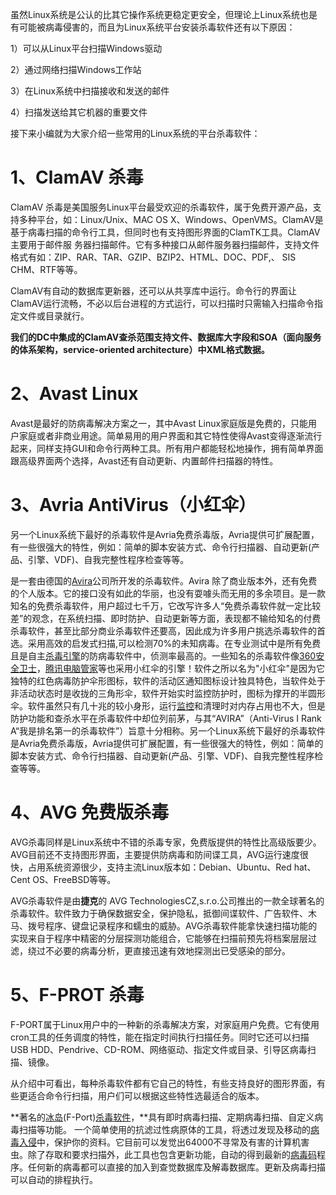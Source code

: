 虽然Linux系统是公认的比其它操作系统更稳定更安全，但理论上Linux系统也是有可能被病毒侵害的，而且为Linux系统平台安装杀毒软件还有以下原因：

1）可以从Linux平台扫描Windows驱动

2）通过网络扫描Windows工作站

3）在Linux系统中扫描接收和发送的邮件

4）扫描发送给其它机器的重要文件

接下来小编就为大家介绍一些常用的Linux系统的平台杀毒软件：

# 1、ClamAV 杀毒

ClamAV 杀毒是美国服务Linux平台最受欢迎的杀毒软件，属于免费开源产品，支持多种平台，如：Linux/Unix、MAC OS X、Windows、OpenVMS。ClamAV是基于病毒扫描的命令行工具，但同时也有支持图形界面的ClamTK工具。ClamAV主要用于邮件服 务器扫描邮件。它有多种接口从邮件服务器扫描邮件，支持文件格式有如：ZIP、RAR、TAR、GZIP、BZIP2、HTML、DOC、PDF,、 SIS CHM、RTF等等。

ClamAV有自动的数据库更新器，还可以从共享库中运行。命令行的界面让ClamAV运行流畅，不必以后台进程的方式运行，可以扫描时只需输入扫描命令指定文件或目录就行。

**我们的DC中集成的ClamAV查杀范围支持文件、数据库大字段和SOA（面向服务的体系架构，service-oriented architecture）中XML格式数据。**

# 2、Avast Linux　　

Avast是最好的防病毒解决方案之一，其中Avast Linux家庭版是免费的，只能用户家庭或者非商业用途。简单易用的用户界面和其它特性使得Avast变得逐渐流行起来，同样支持GUI和命令行两种工具。所有用户都能轻松地操作，拥有简单界面跟高级界面两个选择，Avast还有自动更新、内置邮件扫描器的特性。

# 3、Avria AntiVirus（小红伞）

另一个Linux系统下最好的杀毒软件是Avria免费杀毒版，Avria提供可扩展配置，有一些很强大的特性，例如：简单的脚本安装方式、命令行扫描器、自动更新(产品、引擎、VDF)、自我完整性程序检查等等。



是一套由德国的[Avira](https://baike.baidu.com/item/Avira)公司所开发的杀毒软件。Avira 除了商业版本外，还有免费的个人版本。它的接口没有如此的华丽，也没有耍噱头而无用的多余项目。是一款知名的免费杀毒软件，用户超过七千万，它改写许多人“免费杀毒软件就一定比较差”的观念，在系统扫描、即时防护、自动更新等方面，表现都不输给知名的付费杀毒软件，甚至比部分商业杀毒软件还要高，因此成为许多用户挑选杀毒软件的首选。采用高效的启发式扫描,可以检测70%的未知病毒。在专业测试中是所有免费且是自主[杀毒引擎](https://baike.baidu.com/item/杀毒引擎/1604578)的防病毒软件中，侦测率最高的。一些知名的杀毒软件像[360安全卫士](https://baike.baidu.com/item/360安全卫士/5221277)，[腾讯电脑管家](https://baike.baidu.com/item/腾讯电脑管家/10625735)等也采用小红伞的引擎！软件之所以名为"小红伞"是因为它独特的红色病毒防护伞形图标，软件的活动区通知图标设计独具特色，当软件处于非活动状态时是收拢的三角形伞，软件开始实时监控防护时，图标为撑开的半圆形伞。软件虽然只有几十兆的较小身形，运行[监控](https://baike.baidu.com/item/监控/157510)和清理时对内存占用也不大，但是防护功能和查杀水平在杀毒软件中却位列前茅，与其“AVIRA”（Anti-Virus I Rank A“我是排名第一的杀毒软件”）旨意十分相称。另一个Linux系统下最好的杀毒软件是Avria免费杀毒版，Avria提供可扩展配置，有一些很强大的特性，例如：简单的脚本安装方式、命令行扫描器、自动更新(产品、引擎、VDF)、自我完整性程序检查等等。

# 4、AVG 免费版杀毒

AVG杀毒同样是Linux系统中不错的杀毒专家，免费版提供的特性比高级版要少。AVG目前还不支持图形界面，主要提供防病毒和防间谍工具，AVG运行速度很快，占用系统资源很少，支持主流Linux版本如：Debian、Ubuntu、Red hat、Cent OS、FreeBSD等等。



AVG杀毒软件是由**捷克**的 AVG TechnologiesCZ,s.r.o.公司推出的一款全球著名的杀毒软件。软件致力于确保数据安全，保护隐私，抵御间谍软件、广告软件、木马、拨号程序、键盘记录程序和蠕虫的威胁。AVG杀毒软件能拿快速扫描功能的实现来自于程序中精密的分层探测功能组合，它能够在扫描前预先将档案层层过滤，绕过不必要的病毒分析，更直接迅速有效地探测出已受感染的部分。

# 5、F-PROT 杀毒

F-PORT属于Linux用户中的一种新的杀毒解决方案，对家庭用户免费。它有使用cron工具的任务调度的特性，能在指定时间执行扫描任务。同时它还可以扫描USB HDD、Pendrive、CD-ROM、网络驱动、指定文件或目录、引导区病毒扫描、镜像。

从介绍中可看出，每种杀毒软件都有它自己的特性，有些支持良好的图形界面，有些更适合命令行扫描，用户们可以根据这些特性选最适合的版本。



**著名的[冰岛](https://baike.baidu.com/item/冰岛/26889)(F-Port)[杀毒软件](https://baike.baidu.com/item/杀毒软件)，**具有即时病毒扫描、定期病毒扫描、自定义病毒扫描等功能。 一个简单使用的抗滤过性病原体的工具，将透过发现及移动的[病毒入侵](https://baike.baidu.com/item/病毒入侵)中，保护你的资料。它目前可以发觉出64000不寻常及有害的计算机害虫。除了存取和要求扫描外，此工具也包含更新功能，自动的得到最新的[病毒码](https://baike.baidu.com/item/病毒码)程序。任何新的病毒都可以直接的加入到查觉数据库及解毒数据库。更新及病毒扫描可以自动的排程执行。
